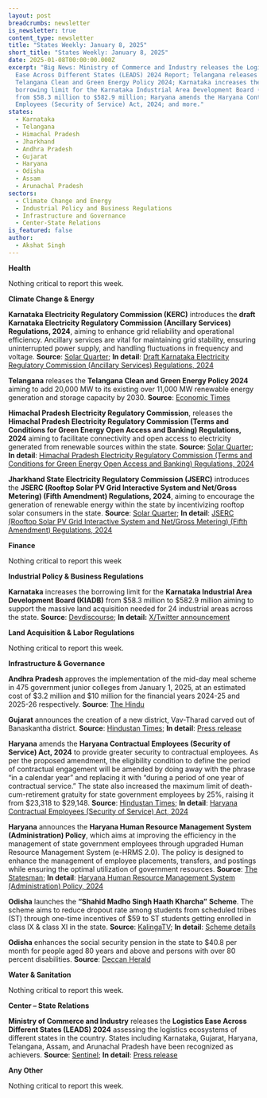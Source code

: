 ```yaml
---
layout: post
breadcrumbs: newsletter
is_newsletter: true
content_type: newsletter
title: "States Weekly: January 8, 2025"
short_title: "States Weekly: January 8, 2025"
date: 2025-01-08T00:00:00.000Z
excerpt: "Big News: Ministry of Commerce and Industry releases the Logistics
  Ease Across Different States (LEADS) 2024 Report; Telangana releases the
  Telangana Clean and Green Energy Policy 2024; Karnataka increases the
  borrowing limit for the Karnataka Industrial Area Development Board (KIADB)
  from $58.3 million to $582.9 million; Haryana amends the Haryana Contractual
  Employees (Security of Service) Act, 2024; and more."
states:
  - Karnataka
  - Telangana
  - Himachal Pradesh
  - Jharkhand
  - Andhra Pradesh
  - Gujarat
  - Haryana
  - Odisha
  - Assam
  - Arunachal Pradesh
sectors:
  - Climate Change and Energy
  - Industrial Policy and Business Regulations
  - Infrastructure and Governance
  - Center-State Relations
is_featured: false
author:
  - Akshat Singh
---
```

**Health**

Nothing critical to report this week.

**Climate Change & Energy**

**Karnataka Electricity Regulatory Commission (KERC)** introduces the **draft Karnataka Electricity Regulatory Commission (Ancillary Services) Regulations, 2024**, aiming to enhance grid reliability and operational efficiency. Ancillary services are vital for maintaining grid stability, ensuring uninterrupted power supply, and handling fluctuations in frequency and voltage. **Source**: [Solar Quarter](https://solarquarter.com/2025/01/03/karnataka-strengthens-power-grid-with-new-ancillary-service-draft-regulations-2024/); **In detail**: [Draft Karnataka Electricity Regulatory Commission (Ancillary Services) Regulations, 2024](https://kerc.karnataka.gov.in/uploads/58861735804100.pdf)

**Telangana** releases the **Telangana Clean and Green Energy Policy 2024** aiming to add 20,000 MW to its existing over 11,000 MW renewable energy generation and storage capacity by 2030. **Source**: [Economic Times](https://energy.economictimes.indiatimes.com/news/renewable/telangana-unveils-new-renewable-energy-policy-aims-to-add-20k-mw-to-existing-capacity-by-2030/116910143)

**Himachal Pradesh Electricity Regulatory Commission**, releases the **Himachal Pradesh Electricity Regulatory Commission (Terms and Conditions for Green Energy Open Access and Banking) Regulations, 2024** aiming to facilitate connectivity and open access to electricity generated from renewable sources within the state. **Source**: [Solar Quarter](https://solarquarter.com/2025/01/03/himachal-pradesh-advances-green-energy-with-new-open-access-and-banking-regulations-2024/); **In detail**: [Himachal Pradesh Electricity Regulatory Commission (Terms and Conditions for Green Energy Open Access and Banking) Regulations, 2024](https://hperc.org/new1/File1/fGEOA24.pdf)

**Jharkhand State Electricity Regulatory Commission (JSERC)** introduces the **JSERC (Rooftop Solar PV Grid Interactive System and Net/Gross Metering) (Fifth Amendment) Regulations, 2024**, aiming to encourage the generation of renewable energy within the state by incentivizing rooftop solar consumers in the state. **Source**: [Solar Quarter](https://solarquarter.com/2025/01/03/jserc-introduces-fifth-amendment-to-boost-rooftop-solar-pv-system-in-jharkhand/); **In detail**: [JSERC (Rooftop Solar PV Grid Interactive System and Net/Gross Metering) (Fifth Amendment) Regulations, 2024](https://www.jserc.org/pdf/regulations/784_2_2024.pdf)

**Finance**

Nothing critical to report this week

**Industrial Policy & Business Regulations**  

**Karnataka** increases the borrowing limit for the **Karnataka Industrial Area Development Board (KIADB)** from $58.3 million to $582.9 million aiming to support the massive land acquisition needed for 24 industrial areas across the state. **Source**: [Devdiscourse](https://www.devdiscourse.com/article/science-environment/3213255-karnataka-cabinet-boosts-industrial-expansion-and-urban-development); **In detail:** [X/Twitter announcement](https://x.com/IPR_AP/status/1875583357188547041)

**Land Acquisition & Labor Regulations**  

Nothing critical to report this week.

**Infrastructure & Governance**

**Andhra Pradesh** approves the implementation of the mid-day meal scheme in 475 government junior colleges from January 1, 2025, at an estimated cost of $3.2 million and $10 million for the financial years 2024-25 and 2025-26 respectively. **Source**: [The Hindu](https://www.thehindu.com/news/national/andhra-pradesh/mid-day-meal-scheme-returns-to-government-junior-colleges-in-andhra-pradesh/article69049775.ece)

**Gujarat** announces the creation of a new district, Vav-Tharad carved out of Banaskantha district. **Source**: [Hindustan Times](https://www.hindustantimes.com/cities/others/gujarat-announces-creation-of-1-new-district-9-municipal-corporations-101735741455180.html); **In detail**: [Press release](https://cmogujarat.gov.in/en/latest-news/chief-minister-shri-bhupendra-patel-chairs-state-cabinet-meeting)

**Haryana** amends the **Haryana Contractual Employees (Security of Service) Act, 2024** to provide greater security to contractual employees. As per the proposed amendment, the eligibility condition to define the period of contractual engagement will be amended by doing away with the phrase “in a calendar year” and replacing it with “during a period of one year of contractual service.” The state also increased the maximum limit of death-cum-retirement gratuity for state government employees by 25%, raising it from $23,318 to $29,148. **Source**: [Hindustan Times](https://www.hindustantimes.com/cities/chandigarh-news/haryana-cabinet-approves-ordinance-to-amend-job-security-law-101735408790816.html); **In detail**: [Haryana Contractual Employees (Security of Service) Act, 2024](https://cms.neva.gov.in/NeVA/HR/FileStructure/Notices/81cf5323-c963-4bef-baed-4c3e77bf5bc4.pdf)

**Haryana** announces the **Haryana Human Resource Management System (Administration) Policy**, which aims at improving the efficiency in the management of state government employees through upgraded Human Resource Management System (e-HRMS 2.0). The policy is designed to enhance the management of employee placements, transfers, and postings while ensuring the optimal utilization of government resources. **Source**: [The Statesman](https://www.thestatesman.com/india/haryana-notifies-its-human-resource-management-system-policy-1503382656.html); **In detail**: [Haryana Human Resource Management System (Administration) Policy, 2024](https://csharyana.gov.in/WriteReadData/Notifications-&-Orders/Common-Cadre-II/14981.pdf)

**Odisha** launches the **“Shahid Madho Singh Haath Kharcha”** **Scheme**. The scheme aims to reduce dropout rate among students from scheduled tribes (ST) through one-time incentives of $59 to ST students getting enrolled in class IX & class XI in the state. **Source**: [KalingaTV](https://kalingatv.com/odisha/odisha-cm-launches-shahid-madho-singh-haath-kharcha-scheme-know-how-to-avail-rs-5000/); **In detail**: [Scheme details](https://scholarship.odisha.gov.in/website/assets/imgs/SMSHKS_ADVT_ENGLISH.pdf)

**Odisha** enhances the social security pension in the state to $40.8 per month for people aged 80 years and above and persons with over 80 percent disabilities. **Source**: [Deccan Herald](https://www.deccanherald.com/india/odisha/odisha-hikes-monthly-social-security-pension-to-rs-3500-3341061)

**Water & Sanitation**

Nothing critical to report this week.

**Center – State Relations**

**Ministry of Commerce and Industry** releases the **Logistics Ease Across Different States (LEADS) 2024** assessing the logistics ecosystems of different states in the country. States including Karnataka, Gujarat, Haryana, Telangana, Assam, and Arunachal Pradesh have been recognized as achievers. **Source**: [Sentinel](https://www.sentinelassam.com/north-east-india-news/meghalaya-news/meghalaya-named-fast-mover-in-leads-2024-for-advancing-logistics-framework); **In detail**: [Press release](https://pib.gov.in/PressReleasePage.aspx?PRID=2090056)

**Any Other**

Nothing critical to report this week.
